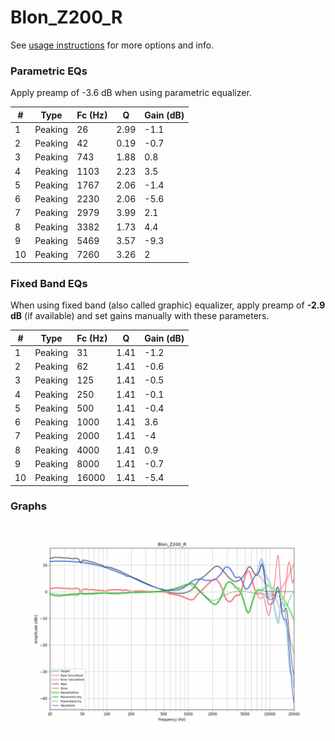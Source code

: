# Blon_Z200_R
See [usage instructions](https://github.com/jaakkopasanen/AutoEq#usage) for more options and info.

### Parametric EQs
Apply preamp of -3.6 dB when using parametric equalizer.

|   # | Type    |   Fc (Hz) |    Q |   Gain (dB) |
|-----|---------|-----------|------|-------------|
|   1 | Peaking |        26 | 2.99 |        -1.1 |
|   2 | Peaking |        42 | 0.19 |        -0.7 |
|   3 | Peaking |       743 | 1.88 |         0.8 |
|   4 | Peaking |      1103 | 2.23 |         3.5 |
|   5 | Peaking |      1767 | 2.06 |        -1.4 |
|   6 | Peaking |      2230 | 2.06 |        -5.6 |
|   7 | Peaking |      2979 | 3.99 |         2.1 |
|   8 | Peaking |      3382 | 1.73 |         4.4 |
|   9 | Peaking |      5469 | 3.57 |        -9.3 |
|  10 | Peaking |      7260 | 3.26 |         2   |

### Fixed Band EQs
When using fixed band (also called graphic) equalizer, apply preamp of **-2.9 dB** (if available) and set gains manually with these parameters.

|   # | Type    |   Fc (Hz) |    Q |   Gain (dB) |
|-----|---------|-----------|------|-------------|
|   1 | Peaking |        31 | 1.41 |        -1.2 |
|   2 | Peaking |        62 | 1.41 |        -0.6 |
|   3 | Peaking |       125 | 1.41 |        -0.5 |
|   4 | Peaking |       250 | 1.41 |        -0.1 |
|   5 | Peaking |       500 | 1.41 |        -0.4 |
|   6 | Peaking |      1000 | 1.41 |         3.6 |
|   7 | Peaking |      2000 | 1.41 |        -4   |
|   8 | Peaking |      4000 | 1.41 |         0.9 |
|   9 | Peaking |      8000 | 1.41 |        -0.7 |
|  10 | Peaking |     16000 | 1.41 |        -5.4 |

### Graphs
![](./Blon_Z200_R.png)
